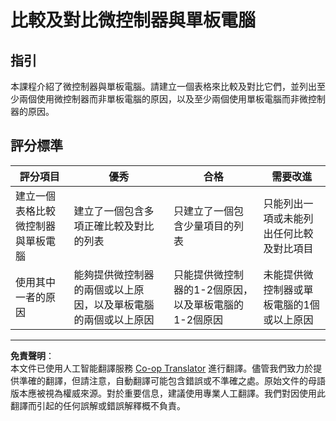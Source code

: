 <!--
CO_OP_TRANSLATOR_METADATA:
{
  "original_hash": "750bd75866471141f857240219084767",
  "translation_date": "2025-08-26T15:19:35+00:00",
  "source_file": "1-getting-started/lessons/2-deeper-dive/assignment.md",
  "language_code": "hk"
}
-->
# 比較及對比微控制器與單板電腦

## 指引

本課程介紹了微控制器與單板電腦。請建立一個表格來比較及對比它們，並列出至少兩個使用微控制器而非單板電腦的原因，以及至少兩個使用單板電腦而非微控制器的原因。

## 評分標準

| 評分項目 | 優秀 | 合格 | 需要改進 |
| -------- | ---- | ---- | -------- |
| 建立一個表格比較微控制器與單板電腦 | 建立了一個包含多項正確比較及對比的列表 | 只建立了一個包含少量項目的列表 | 只能列出一項或未能列出任何比較及對比項目 |
| 使用其中一者的原因 | 能夠提供微控制器的兩個或以上原因，以及單板電腦的兩個或以上原因 | 只能提供微控制器的1-2個原因，以及單板電腦的1-2個原因 | 未能提供微控制器或單板電腦的1個或以上原因 |

---

**免責聲明**：  
本文件已使用人工智能翻譯服務 [Co-op Translator](https://github.com/Azure/co-op-translator) 進行翻譯。儘管我們致力於提供準確的翻譯，但請注意，自動翻譯可能包含錯誤或不準確之處。原始文件的母語版本應被視為權威來源。對於重要信息，建議使用專業人工翻譯。我們對因使用此翻譯而引起的任何誤解或錯誤解釋概不負責。